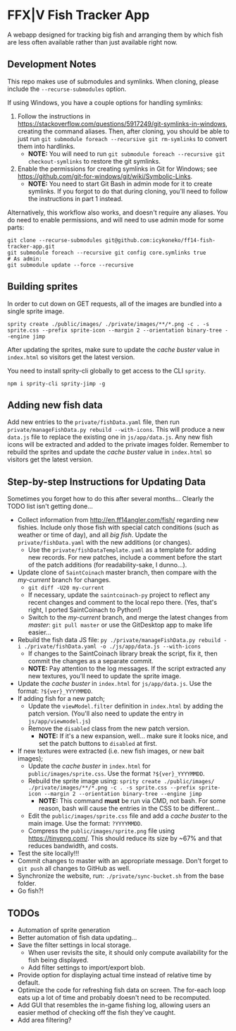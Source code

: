 # FFX|V Fish Tracker App
A webapp designed for tracking big fish and arranging them by which fish are less often available rather than just available right now.

## Development Notes
This repo makes use of submodules and symlinks. When cloning, please include the `--recurse-submodules` option.

If using Windows, you have a couple options for handling symlinks:

1. Follow the instructions in https://stackoverflow.com/questions/5917249/git-symlinks-in-windows, creating the command aliases. Then, after cloning, you should be able to just run `git submodule foreach --recursive git rm-symlinks` to convert them into hardlinks.
    * **NOTE:** You will need to run `git submodule foreach --recursive git checkout-symlinks` to restore the git symlinks.
2. Enable the permissions for creating symlinks in Git for Windows; see https://github.com/git-for-windows/git/wiki/Symbolic-Links.
    * **NOTE:** You need to start Git Bash in admin mode for it to create symlinks. If you forgot to do that during cloning, you'll need to follow the instructions in part 1 instead.

Alternatively, this workflow also works, and doesn't require any aliases. You do need to enable permissions, and will need to use admin mode for some parts:
```
git clone --recurse-submodules git@github.com:icykoneko/ff14-fish-tracker-app.git
git submodule foreach --recursive git config core.symlinks true
# As admin:
git submodule update --force --recursive
```

## Building sprites
In order to cut down on GET requests, all of the images are bundled into a single sprite image.

```
sprity create ./public/images/ ./private/images/**/*.png -c . -s sprite.css --prefix sprite-icon --margin 2 --orientation binary-tree --engine jimp
```

After updating the sprites, make sure to update the _cache buster_ value in `index.html` so visitors get the latest version.

You need to install sprity-cli globally to get access to the CLI `sprity`.
```
npm i sprity-cli sprity-jimp -g
```

## Adding new fish data
Add new entries to the `private/fishData.yaml` file, then run `private/manageFishData.py rebuild --with-icons`. This will produce a new `data.js` file to replace the existing one in `js/app/data.js`. Any new fish icons will be extracted and added to the private images folder. Remember to rebuild the sprites and update the _cache buster_ value in `index.html` so visitors get the latest version.

## Step-by-step Instructions for Updating Data
Sometimes you forget how to do this after several months... Clearly the TODO list isn't getting done...

* Collect information from http://en.ff14angler.com/fish/ regarding new fishies. Include only those fish with special catch conditions (such as weather or time of day), and all *big fish*. Update the `private/fishData.yaml` with the new additions (or changes).
  * Use the `private/fishDataTemplate.yaml` as a template for adding new records. For new patches, include a comment before the start of the patch additions (for readability-sake, I dunno...).
* Update clone of `SaintCoinach` master branch, then compare with the *my-current* branch for changes.
  * `git diff -U20 my-current`
  * If necessary, update the `saintcoinach-py` project to reflect any recent changes and comment to the local repo there. (Yes, that's right, I ported SaintCoinach to Python!)
  * Switch to the *my-current* branch, and merge the latest changes from *master*: `git pull master` or use the GitDesktop app to make life easier...
* Rebuild the fish data JS file: `py ./private/manageFishData.py rebuild -i ./private/fishData.yaml -o ./js/app/data.js --with-icons`
  * If changes to the SaintCoinach library break the script, fix it, then commit the changes as a separate commit.
  * **NOTE:** Pay attention to the log messages. If the script extracted any new textures, you'll need to update the sprite image.
* Update the *cache buster* in `index.html` for `js/app/data.js`. Use the format: `?${ver}_YYYYMMDD`.
* If adding fish for a new patch;
  * Update the `viewModel.filter` definition in `index.html` by adding the patch version. (You'll also need to update the entry in `js/app/viewmodel.js`)
  * Remove the `disabled` class from the new patch version.
    * **NOTE:** If it's a new expansion, well... make sure it looks nice, and set the patch buttons to `disabled` at first.
* If new textures were extracted (i.e. new fish images, or new bait images);
  * Update the *cache buster* in `index.html` for `public/images/sprite.css`. Use the format `?${ver}_YYYYMMDD`.
  * Rebuild the sprite image using: `sprity create ./public/images/ ./private/images/**/*.png -c . -s sprite.css --prefix sprite-icon --margin 2 --orientation binary-tree --engine jimp`
    * **NOTE:** This command **must** be run via CMD, not bash. For some reason, bash will cause the entries in the CSS to be different...
  * Edit the `public/images/sprite.css` file and add a *cache buster* to the main image. Use the format: `?YYYYMMDD`.
  * Compress the `public/images/sprite.png` file using https://tinypng.com/. This should reduce its size by ~67% and that reduces bandwidth, and costs.
* Test the site locally!!!
* Commit changes to master with an appropriate message. Don't forget to `git push` all changes to GitHub as well.
* Synchronize the website, run: `./private/sync-bucket.sh` from the base folder.
* Go fish?!

## TODOs
* Automation of sprite generation
* Better automation of fish data updating...
* Save the filter settings in local storage.
  * When user revisits the site, it should only compute availability for the fish being displayed.
  * Add filter settings to import/export blob.
* Provide option for displaying actual time instead of relative time by default.
* Optimize the code for refreshing fish data on screen. The for-each loop eats up a lot of time and probably doesn't need to be recomputed.
* Add GUI that resembles the in-game fishing log, allowing users an easier method of checking off the fish they've caught.
* Add area filtering?
